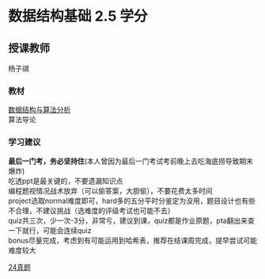 # 数据结构基础  2.5 学分
## 授课教师
杨子祺

### 教材
[数据结构与算法分析](<数据结构与算法分析 C语言描述 (韦斯 (Mark Allen Weiss)) (Z-Library).pdf>)  
算法导论

### 学习建议
**最后一门考，务必坚持住**(本人曾因为最后一门考试考前晚上去吃海底捞导致期末爆炸)    
吃透ppt是最关键的，不要遗漏知识点  
编程题视情况战术放弃（可以偷答案，大胆偷），不要花费太多时间  
project选取normal难度即可，hard多的五分平时分鉴定为没用，题目设计也有些不合理，不建议挑战（选难度的评级考试也可能不去）  
quiz共三次，少一次-3分，非常亏，建议到课，quiz都是作业原题，pta翻出来查一下就行，可能会连续quiz  
bonus尽量完成，考虑到有可能运用到哈希表，推荐在结课周完成，提早尝试可能难度较大  

[24真题](24fds期末.pdf)